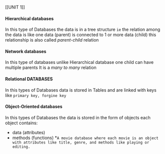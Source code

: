 [[UNIT 1]]
####  Hierarchical databases​
  In this type of Databases the  data is in a tree structure `ie` the relation among the data is like one data (parent)  is connected to 1 or more data (child) this relationship is also called *parent-child* relation  

#### Network databases​
In this type of databases unlike Hierarchical database one child can have multiple parents It is a *many to many* relation

#### Relational DATABASES 
In this types of Databases data is stored in Tables and are linked with keys like `primary key, forgine key`

#### Object-Oriented databases
In this types of Databases the data is stored  in the form of objects 
each object contains:
- data (attributes)
- methods (functions)
*`A movie database where each movie is an object with attributes like title, genre, and methods like playing or editing.`
